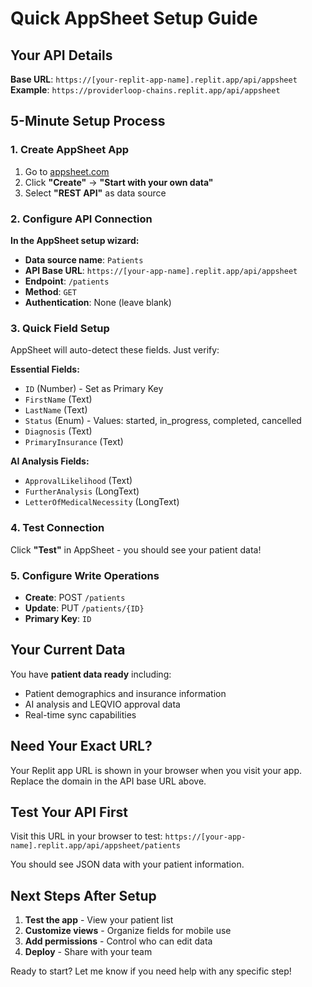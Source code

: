 # Quick AppSheet Setup Guide

## Your API Details

**Base URL**: `https://[your-replit-app-name].replit.app/api/appsheet`
**Example**: `https://providerloop-chains.replit.app/api/appsheet`

## 5-Minute Setup Process

### 1. Create AppSheet App
1. Go to [appsheet.com](https://www.appsheet.com)
2. Click **"Create"** → **"Start with your own data"**
3. Select **"REST API"** as data source

### 2. Configure API Connection
**In the AppSheet setup wizard:**
- **Data source name**: `Patients`
- **API Base URL**: `https://[your-app-name].replit.app/api/appsheet`
- **Endpoint**: `/patients`
- **Method**: `GET`
- **Authentication**: None (leave blank)

### 3. Quick Field Setup
AppSheet will auto-detect these fields. Just verify:

**Essential Fields:**
- `ID` (Number) - Set as Primary Key
- `FirstName` (Text) 
- `LastName` (Text)
- `Status` (Enum) - Values: started, in_progress, completed, cancelled
- `Diagnosis` (Text)
- `PrimaryInsurance` (Text)

**AI Analysis Fields:**
- `ApprovalLikelihood` (Text)
- `FurtherAnalysis` (LongText)
- `LetterOfMedicalNecessity` (LongText)

### 4. Test Connection
Click **"Test"** in AppSheet - you should see your patient data!

### 5. Configure Write Operations
- **Create**: POST `/patients`
- **Update**: PUT `/patients/{ID}`
- **Primary Key**: `ID`

## Your Current Data
You have **patient data ready** including:
- Patient demographics and insurance information
- AI analysis and LEQVIO approval data
- Real-time sync capabilities

## Need Your Exact URL?
Your Replit app URL is shown in your browser when you visit your app. Replace the domain in the API base URL above.

## Test Your API First
Visit this URL in your browser to test:
`https://[your-app-name].replit.app/api/appsheet/patients`

You should see JSON data with your patient information.

## Next Steps After Setup
1. **Test the app** - View your patient list
2. **Customize views** - Organize fields for mobile use
3. **Add permissions** - Control who can edit data
4. **Deploy** - Share with your team

Ready to start? Let me know if you need help with any specific step!